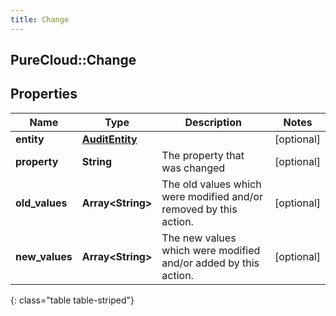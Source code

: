 ```yaml
---
title: Change
---
```

## PureCloud::Change

## Properties

|Name | Type | Description | Notes|
|------------ | ------------- | ------------- | -------------|
| **entity** | [**AuditEntity**](AuditEntity.html) |  | [optional] |
| **property** | **String** | The property that was changed | [optional] |
| **old_values** | **Array&lt;String&gt;** | The old values which were modified and/or removed by this action. | [optional] |
| **new_values** | **Array&lt;String&gt;** | The new values which were modified and/or added by this action. | [optional] |
{: class="table table-striped"}


